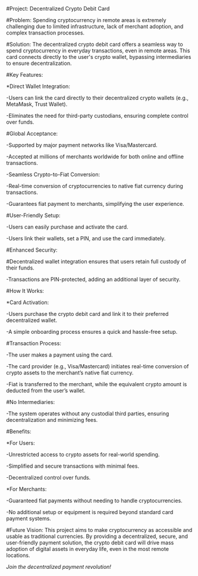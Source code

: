 #Project: Decentralized Crypto Debit Card

#Problem: Spending cryptocurrency in remote areas is extremely challenging due to limited infrastructure, lack of merchant adoption, and complex transaction processes.

#Solution: The decentralized crypto debit card offers a seamless way to spend cryptocurrency in everyday transactions, even in remote areas. This card connects directly to the user's crypto wallet, bypassing intermediaries to ensure decentralization.

#Key Features:

*Direct Wallet Integration:

-Users can link the card directly to their decentralized crypto wallets (e.g., MetaMask, Trust Wallet).

-Eliminates the need for third-party custodians, ensuring complete control over funds.

#Global Acceptance:

-Supported by major payment networks like Visa/Mastercard.

-Accepted at millions of merchants worldwide for both online and offline transactions.

-Seamless Crypto-to-Fiat Conversion:

-Real-time conversion of cryptocurrencies to native fiat currency during transactions.

-Guarantees fiat payment to merchants, simplifying the user experience.

#User-Friendly Setup:

-Users can easily purchase and activate the card.

-Users link their wallets, set a PIN, and use the card immediately.

#Enhanced Security:

#Decentralized wallet integration ensures that users retain full custody of their funds.

-Transactions are PIN-protected, adding an additional layer of security.

#How It Works:

*Card Activation:

-Users purchase the crypto debit card and link it to their preferred decentralized wallet.

-A simple onboarding process ensures a quick and hassle-free setup.

#Transaction Process:

-The user makes a payment using the card.

-The card provider (e.g., Visa/Mastercard) initiates real-time conversion of crypto assets to the merchant’s native fiat currency.

-Fiat is transferred to the merchant, while the equivalent crypto amount is deducted from the user’s wallet.

#No Intermediaries:

-The system operates without any custodial third parties, ensuring decentralization and minimizing fees.

#Benefits:

*For Users:

-Unrestricted access to crypto assets for real-world spending.

-Simplified and secure transactions with minimal fees.

-Decentralized control over funds.

*For Merchants:

-Guaranteed fiat payments without needing to handle cryptocurrencies.

-No additional setup or equipment is required beyond standard card payment systems.

#Future Vision: This project aims to make cryptocurrency as accessible and usable as traditional currencies. By providing a decentralized, secure, and user-friendly payment solution, the crypto debit card will drive mass adoption of digital assets in everyday life, even in the most remote locations.

*Join the decentralized payment revolution!*
